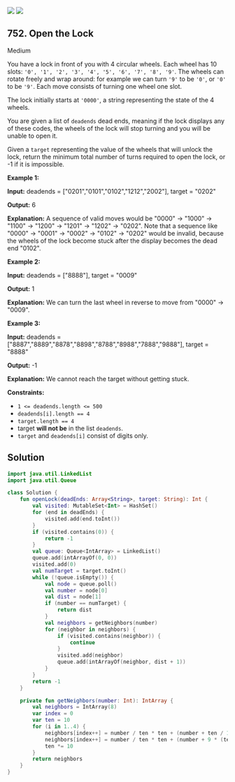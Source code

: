 [![](https://img.shields.io/github/stars/javadev/LeetCode-in-Kotlin?label=Stars&style=flat-square)](https://github.com/javadev/LeetCode-in-Kotlin)
[![](https://img.shields.io/github/forks/javadev/LeetCode-in-Kotlin?label=Fork%20me%20on%20GitHub%20&style=flat-square)](https://github.com/javadev/LeetCode-in-Kotlin/fork)

## 752\. Open the Lock

Medium

You have a lock in front of you with 4 circular wheels. Each wheel has 10 slots: `'0', '1', '2', '3', '4', '5', '6', '7', '8', '9'`. The wheels can rotate freely and wrap around: for example we can turn `'9'` to be `'0'`, or `'0'` to be `'9'`. Each move consists of turning one wheel one slot.

The lock initially starts at `'0000'`, a string representing the state of the 4 wheels.

You are given a list of `deadends` dead ends, meaning if the lock displays any of these codes, the wheels of the lock will stop turning and you will be unable to open it.

Given a `target` representing the value of the wheels that will unlock the lock, return the minimum total number of turns required to open the lock, or -1 if it is impossible.

**Example 1:**

**Input:** deadends = ["0201","0101","0102","1212","2002"], target = "0202"

**Output:** 6

**Explanation:** A sequence of valid moves would be "0000" -> "1000" -> "1100" -> "1200" -> "1201" -> "1202" -> "0202". Note that a sequence like "0000" -> "0001" -> "0002" -> "0102" -> "0202" would be invalid, because the wheels of the lock become stuck after the display becomes the dead end "0102".

**Example 2:**

**Input:** deadends = ["8888"], target = "0009"

**Output:** 1

**Explanation:** We can turn the last wheel in reverse to move from "0000" -> "0009".

**Example 3:**

**Input:** deadends = ["8887","8889","8878","8898","8788","8988","7888","9888"], target = "8888"

**Output:** -1

**Explanation:** We cannot reach the target without getting stuck.

**Constraints:**

*   `1 <= deadends.length <= 500`
*   `deadends[i].length == 4`
*   `target.length == 4`
*   target **will not be** in the list `deadends`.
*   `target` and `deadends[i]` consist of digits only.

## Solution

```kotlin
import java.util.LinkedList
import java.util.Queue

class Solution {
    fun openLock(deadEnds: Array<String>, target: String): Int {
        val visited: MutableSet<Int> = HashSet()
        for (end in deadEnds) {
            visited.add(end.toInt())
        }
        if (visited.contains(0)) {
            return -1
        }
        val queue: Queue<IntArray> = LinkedList()
        queue.add(intArrayOf(0, 0))
        visited.add(0)
        val numTarget = target.toInt()
        while (!queue.isEmpty()) {
            val node = queue.poll()
            val number = node[0]
            val dist = node[1]
            if (number == numTarget) {
                return dist
            }
            val neighbors = getNeighbors(number)
            for (neighbor in neighbors) {
                if (visited.contains(neighbor)) {
                    continue
                }
                visited.add(neighbor)
                queue.add(intArrayOf(neighbor, dist + 1))
            }
        }
        return -1
    }

    private fun getNeighbors(number: Int): IntArray {
        val neighbors = IntArray(8)
        var index = 0
        var ten = 10
        for (i in 1..4) {
            neighbors[index++] = number / ten * ten + (number + ten / 10) % ten
            neighbors[index++] = number / ten * ten + (number + 9 * (ten / 10)) % ten
            ten *= 10
        }
        return neighbors
    }
}
```